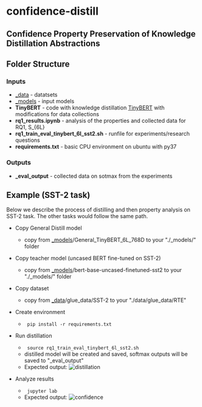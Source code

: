 # confidence-distill
## Confidence Property Preservation of Knowledge Distillation Abstractions

## Folder Structure
### Inputs
* [_data](https://drive.google.com/drive/folders/1JY0JfuAKHCTQxMLoI8Bc8pgW9FdtcXTC?usp=share_link) - datatsets
* [_models](https://drive.google.com/drive/folders/1SA12d_mQf-Z6oG3tpCeAKWt2UV_JfjhQ?usp=share_link) - input models 
* **TinyBERT** - code with knowledge distillation [TinyBERT](https://arxiv.org/abs/1909.10351) with modifications for data collections
* **rq1_results.ipynb** - analysis of the properties and collected data for RQ1, S_{6L}
* **rq1_train_eval_tinybert_6l_sst2.sh** - runfile for experiments/research questions
* **requirements.txt** - basic CPU environment on ubuntu with py37 

### Outputs
* **_eval_output** - collected data on sotmax from the experiments

##  Example (SST-2 task)
Below we describe the process of distilling and then property analysis on SST-2 task.
The other tasks would follow the same path.


* Copy General Distill model
  * copy from [_models](https://drive.google.com/drive/folders/1SA12d_mQf-Z6oG3tpCeAKWt2UV_JfjhQ?usp=share_link)/General_TinyBERT_6L_768D  to your "./_models/" folder 

* Copy teacher model (uncased BERT fine-tuned on SST-2)
  * copy from [_models](https://drive.google.com/drive/folders/1SA12d_mQf-Z6oG3tpCeAKWt2UV_JfjhQ?usp=share_link)/bert-base-uncased-finetuned-sst2  to your "./_models/" folder 

* Copy dataset
  * copy from [_data](https://drive.google.com/drive/folders/1JY0JfuAKHCTQxMLoI8Bc8pgW9FdtcXTC?usp=share_link)/glue_data/SST-2 to your "./data/glue_data/RTE"

* Create environment
  * <code> pip install -r requirements.txt </code>

* Run distillation 
   * <code> source rq1_train_eval_tinybert_6l_sst2.sh </code> 
   * distilled model will be created and saved, softmax outputs will be saved to "_eval_output"
   * Expected output: ![distillation](https://user-images.githubusercontent.com/123794942/215983972-75b397b0-d782-494c-bf34-86e2db0f4887.png)


* Analyze results
  * <code> jupyter lab </code>
  * Expected output: ![confidence](https://user-images.githubusercontent.com/123794942/215984478-1cf5c3d6-361f-4bbe-a897-c0f0657e0024.png)


